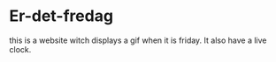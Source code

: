 # Er-det-fredag
this is a website witch displays a gif when it is friday. It also have a live clock.
